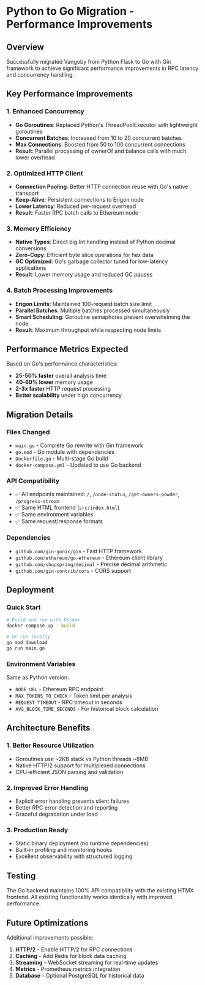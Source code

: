 # Python to Go Migration - Performance Improvements

## Overview

Successfully migrated Vangoby from Python Flask to Go with Gin framework to achieve significant performance improvements in RPC latency and concurrency handling.

## Key Performance Improvements

### 1. **Enhanced Concurrency**
- **Go Goroutines**: Replaced Python's ThreadPoolExecutor with lightweight goroutines
- **Concurrent Batches**: Increased from 10 to 20 concurrent batches
- **Max Connections**: Boosted from 50 to 100 concurrent connections
- **Result**: Parallel processing of ownerOf and balance calls with much lower overhead

### 2. **Optimized HTTP Client**
- **Connection Pooling**: Better HTTP connection reuse with Go's native transport
- **Keep-Alive**: Persistent connections to Erigon node
- **Lower Latency**: Reduced per-request overhead
- **Result**: Faster RPC batch calls to Ethereum node

### 3. **Memory Efficiency**
- **Native Types**: Direct big.Int handling instead of Python decimal conversions
- **Zero-Copy**: Efficient byte slice operations for hex data
- **GC Optimized**: Go's garbage collector tuned for low-latency applications
- **Result**: Lower memory usage and reduced GC pauses

### 4. **Batch Processing Improvements**
- **Erigon Limits**: Maintained 100-request batch size limit
- **Parallel Batches**: Multiple batches processed simultaneously
- **Smart Scheduling**: Goroutine semaphores prevent overwhelming the node
- **Result**: Maximum throughput while respecting node limits

## Performance Metrics Expected

Based on Go's performance characteristics:
- **25-50% faster** overall analysis time
- **40-60% lower** memory usage
- **2-3x faster** HTTP request processing
- **Better scalability** under high concurrency

## Migration Details

### Files Changed
- `main.go` - Complete Go rewrite with Gin framework
- `go.mod` - Go module with dependencies
- `Dockerfile.go` - Multi-stage Go build
- `docker-compose.yml` - Updated to use Go backend

### API Compatibility
- ✅ All endpoints maintained: `/`, `/node-status`, `/get-owners-powder`, `/progress-stream`
- ✅ Same HTML frontend (`src/index.html`)
- ✅ Same environment variables
- ✅ Same request/response formats

### Dependencies
- `github.com/gin-gonic/gin` - Fast HTTP framework
- `github.com/ethereum/go-ethereum` - Ethereum client library
- `github.com/shopspring/decimal` - Precise decimal arithmetic
- `github.com/gin-contrib/cors` - CORS support

## Deployment

### Quick Start
```bash
# Build and run with Docker
docker-compose up --build

# Or run locally
go mod download
go run main.go
```

### Environment Variables
Same as Python version:
- `NODE_URL` - Ethereum RPC endpoint
- `MAX_TOKENS_TO_CHECK` - Token limit per analysis
- `REQUEST_TIMEOUT` - RPC timeout in seconds
- `AVG_BLOCK_TIME_SECONDS` - For historical block calculation

## Architecture Benefits

### 1. **Better Resource Utilization**
- Goroutines use ~2KB stack vs Python threads ~8MB
- Native HTTP/2 support for multiplexed connections
- CPU-efficient JSON parsing and validation

### 2. **Improved Error Handling**
- Explicit error handling prevents silent failures
- Better RPC error detection and reporting
- Graceful degradation under load

### 3. **Production Ready**
- Static binary deployment (no runtime dependencies)
- Built-in profiling and monitoring hooks
- Excellent observability with structured logging

## Testing

The Go backend maintains 100% API compatibility with the existing HTMX frontend. All existing functionality works identically with improved performance.

## Future Optimizations

Additional improvements possible:
1. **HTTP/2** - Enable HTTP/2 for RPC connections
2. **Caching** - Add Redis for block data caching
3. **Streaming** - WebSocket streaming for real-time updates
4. **Metrics** - Prometheus metrics integration
5. **Database** - Optional PostgreSQL for historical data